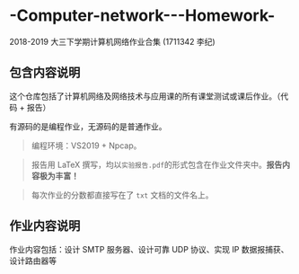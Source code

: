 # -Computer-network---Homework-
2018-2019 大三下学期计算机网络作业合集 (1711342 李纪)

## 包含内容说明
这个仓库包括了计算机网络及网络技术与应用课的所有课堂测试或课后作业。（代码 + 报告）

有源码的是编程作业，无源码的是普通作业。

> 编程环境：VS2019 + Npcap。

> 报告用 LaTeX 撰写，均以`实验报告.pdf`的形式包含在作业文件夹中。**报告内容极为丰富！**

> 每次作业的分数都直接写在了 `txt` 文档的文件名上。

## 作业内容说明

作业内容包括：设计 SMTP 服务器、设计可靠 UDP 协议、实现 IP 数据报捕获、设计路由器等
